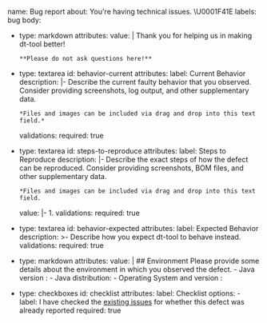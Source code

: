 name: Bug report
about: You're having technical issues. \U0001F41E
labels: bug
body:
  - type: markdown
    attributes:
      value: |
        Thank you for helping us in making dt-tool better!

        **Please do not ask questions here!**
  - type: textarea
    id: behavior-current
    attributes:
      label: Current Behavior
      description: |-
        Describe the current faulty behavior that you observed.
        Consider providing screenshots, log output, and other supplementary data.

        *Files and images can be included via drag and drop into this text field.*
    validations:
      required: true
  - type: textarea
    id: steps-to-reproduce
    attributes:
      label: Steps to Reproduce
      description: |-
        Describe the exact steps of how the defect can be reproduced.
        Consider providing screenshots, BOM files, and other supplementary data.

        *Files and images can be included via drag and drop into this text field.      
      value: |-
        1.
    validations:
      required: true
  - type: textarea
    id: behavior-expected
    attributes:
      label: Expected Behavior
      description: >-
        Describe how you expect dt-tool to behave instead.
    validations:
      required: true
  - type: markdown
    attributes:
      value: |
        ## Environment
        Please provide some details about the environment in which you observed the defect.
        - Java version :
        - Java distribution:
        - Operating System and version :
  - type: checkboxes
    id: checklist
    attributes:
      label: Checklist
      options:
        - label: I have checked the [existing issues](https://github.com/elomagic/dt-tool/issues) for whether this defect was already reported
          required: true

